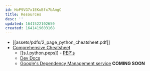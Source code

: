 ```yaml
---
id: HoP9VG7x1EKuBfx7bAmgC
title: Resources
desc: ''
updated: 1641522102650
created: 1641419603168
---
```


- [[assets/pdfs/2_page_python_cheatsheet.pdf]]
- [Comprehensive Cheatsheet](https://github.com/gto76/python-cheatsheet)
  - [[s.l.python.peps]] - [PEP's](https://www.python.org/dev/peps/)
  - [Dev Docs](https://devdocs.io/python~3.9/)
  - [Google's Dependency Management service](https://deps.dev/) **COMING SOON**
